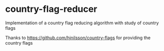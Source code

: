 # country-flag-reducer
Implementation of a country flag reducing algorithm with study of country flags

Thanks to https://github.com/hjnilsson/country-flags for providing the country flags
